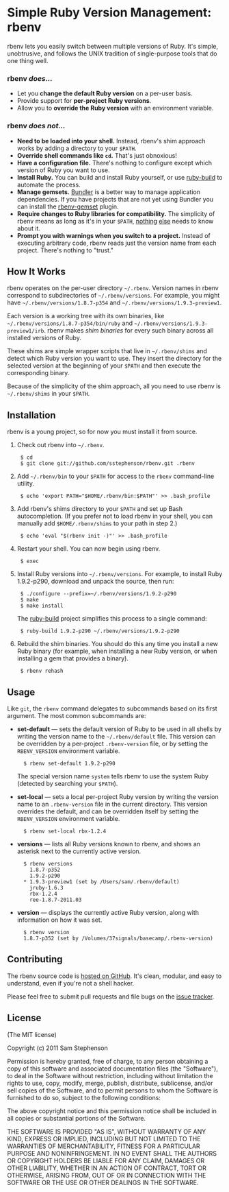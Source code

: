 # Simple Ruby Version Management: rbenv

rbenv lets you easily switch between multiple versions of Ruby. It's
simple, unobtrusive, and follows the UNIX tradition of single-purpose
tools that do one thing well.

### rbenv _does…_

* Let you **change the default Ruby version** on a per-user basis.
* Provide support for **per-project Ruby versions**.
* Allow you to **override the Ruby version** with an environment
  variable.

### rbenv _does not…_

* **Need to be loaded into your shell.** Instead, rbenv's shim
    approach works by adding a directory to your `$PATH`.
* **Override shell commands like `cd`.** That's just obnoxious!
* **Have a configuration file.** There's nothing to configure except
    which version of Ruby you want to use.
* **Install Ruby.** You can build and install Ruby yourself, or use
    [ruby-build](https://github.com/sstephenson/ruby-build.git) to
    automate the process.
* **Manage gemsets.** [Bundler](http://gembundler.com/) is a better
    way to manage application dependencies. If you have projects that
    are not yet using Bundler you can install the
    [rbenv-gemset](https://github.com/jamis/rbenv-gemset) plugin.
* **Require changes to Ruby libraries for compatibility.** The
    simplicity of rbenv means as long as it's in your `$PATH`,
    [nothing](https://rvm.beginrescueend.com/integration/bundler/)
    [else](https://rvm.beginrescueend.com/integration/capistrano/)
    needs to know about it.
* **Prompt you with warnings when you switch to a project.** Instead
    of executing arbitrary code, rbenv reads just the version name
    from each project. There's nothing to "trust."

## How It Works

rbenv operates on the per-user directory `~/.rbenv`. Version names in
rbenv correspond to subdirectories of `~/.rbenv/versions`. For
example, you might have `~/.rbenv/versions/1.8.7-p354` and
`~/.rbenv/versions/1.9.3-preview1`.

Each version is a working tree with its own binaries, like
`~/.rbenv/versions/1.8.7-p354/bin/ruby` and
`~/.rbenv/versions/1.9.3-preview1/irb`. rbenv makes _shim binaries_
for every such binary across all installed versions of Ruby.

These shims are simple wrapper scripts that live in `~/.rbenv/shims`
and detect which Ruby version you want to use. They insert the
directory for the selected version at the beginning of your `$PATH`
and then execute the corresponding binary.

Because of the simplicity of the shim approach, all you need to use
rbenv is `~/.rbenv/shims` in your `$PATH`.

## Installation

rbenv is a young project, so for now you must install it from source.

1. Check out rbenv into `~/.rbenv`.

        $ cd
        $ git clone git://github.com/sstephenson/rbenv.git .rbenv

2. Add `~/.rbenv/bin` to your `$PATH` for access to the `rbenv`
command-line utility.

        $ echo 'export PATH="$HOME/.rbenv/bin:$PATH"' >> .bash_profile

3. Add rbenv's shims directory to your `$PATH` and set up Bash
autocompletion. (If you prefer not to load rbenv in your shell, you
can manually add `$HOME/.rbenv/shims` to your path in step 2.)

        $ echo 'eval "$(rbenv init -)"' >> .bash_profile

4. Restart your shell. You can now begin using rbenv.

        $ exec

5. Install Ruby versions into `~/.rbenv/versions`. For example, to
install Ruby 1.9.2-p290, download and unpack the source, then run:

        $ ./configure --prefix=~/.rbenv/versions/1.9.2-p290
        $ make
        $ make install

    The [ruby-build](https://github.com/sstephenson/ruby-build)
    project simplifies this process to a single command:

        $ ruby-build 1.9.2-p290 ~/.rbenv/versions/1.9.2-p290

6. Rebuild the shim binaries. You should do this any time you install
a new Ruby binary (for example, when installing a new Ruby version, or
when installing a gem that provides a binary).

        $ rbenv rehash

## Usage

Like `git`, the `rbenv` command delegates to subcommands based on its
first argument. The most common subcommands are:

* **set-default** — sets the default version of Ruby to be used in all
    shells by writing the version name to the `~/.rbenv/default`
    file. This version can be overridden by a per-project
    `.rbenv-version` file, or by setting the `RBENV_VERSION`
    environment variable.

        $ rbenv set-default 1.9.2-p290

    The special version name `system` tells rbenv to use the system
    Ruby (detected by searching your `$PATH`).

* **set-local** — sets a local per-project Ruby version by writing the
    version name to an `.rbenv-version` file in the current
    directory. This version overrides the default, and can be
    overridden itself by setting the `RBENV_VERSION` environment
    variable.

        $ rbenv set-local rbx-1.2.4

* **versions** — lists all Ruby versions known to rbenv, and shows an
    asterisk next to the currently active version.

        $ rbenv versions
          1.8.7-p352
          1.9.2-p290
        * 1.9.3-preview1 (set by /Users/sam/.rbenv/default)
          jruby-1.6.3
          rbx-1.2.4
          ree-1.8.7-2011.03

* **version** — displays the currently active Ruby version, along with
    information on how it was set.

        $ rbenv version
        1.8.7-p352 (set by /Volumes/37signals/basecamp/.rbenv-version)

## Contributing

The rbenv source code is [hosted on
GitHub](https://github.com/sstephenson/rbenv). It's clean, modular,
and easy to understand, even if you're not a shell hacker.

Please feel free to submit pull requests and file bugs on the [issue
tracker](https://github.com/sstephenson/rbenv/issues).

## License

(The MIT license)

Copyright (c) 2011 Sam Stephenson

Permission is hereby granted, free of charge, to any person obtaining
a copy of this software and associated documentation files (the
"Software"), to deal in the Software without restriction, including
without limitation the rights to use, copy, modify, merge, publish,
distribute, sublicense, and/or sell copies of the Software, and to
permit persons to whom the Software is furnished to do so, subject to
the following conditions:

The above copyright notice and this permission notice shall be
included in all copies or substantial portions of the Software.

THE SOFTWARE IS PROVIDED "AS IS", WITHOUT WARRANTY OF ANY KIND,
EXPRESS OR IMPLIED, INCLUDING BUT NOT LIMITED TO THE WARRANTIES OF
MERCHANTABILITY, FITNESS FOR A PARTICULAR PURPOSE AND
NONINFRINGEMENT. IN NO EVENT SHALL THE AUTHORS OR COPYRIGHT HOLDERS BE
LIABLE FOR ANY CLAIM, DAMAGES OR OTHER LIABILITY, WHETHER IN AN ACTION
OF CONTRACT, TORT OR OTHERWISE, ARISING FROM, OUT OF OR IN CONNECTION
WITH THE SOFTWARE OR THE USE OR OTHER DEALINGS IN THE SOFTWARE.
